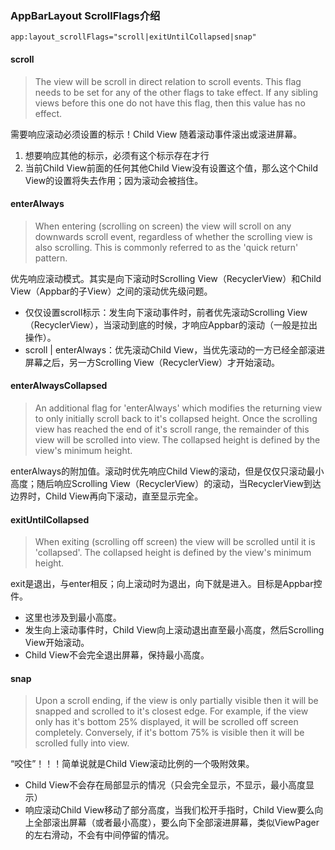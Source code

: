 ### AppBarLayout ScrollFlags介绍

```
app:layout_scrollFlags="scroll|exitUntilCollapsed|snap"
```



#### scroll

> The view will be scroll in direct relation to scroll events. This flag needs to be set for any of the other flags to take effect. If any sibling views before this one do not have this flag, then this value has no effect.

需要响应滚动必须设置的标示！Child View 随着滚动事件滚出或滚进屏幕。

1. 想要响应其他的标示，必须有这个标示存在才行
2. 当前Child View前面的任何其他Child View没有设置这个值，那么这个Child View的设置将失去作用；因为滚动会被挡住。



#### enterAlways

> When entering (scrolling on screen) the view will scroll on any downwards scroll event, regardless of whether the scrolling view is also scrolling. This is commonly referred to as the 'quick return' pattern.

优先响应滚动模式。其实是向下滚动时Scrolling View（RecyclerView）和Child View（Appbar的子View）之间的滚动优先级问题。

* 仅仅设置scroll标示：发生向下滚动事件时，前者优先滚动Scrolling View（RecyclerView），当滚动到底的时候，才响应Appbar的滚动（一般是拉出操作）。
* scroll | enterAlways：优先滚动Child View，当优先滚动的一方已经全部滚进屏幕之后，另一方Scrolling View（RecyclerView）才开始滚动。



#### enterAlwaysCollapsed

> An additional flag for 'enterAlways' which modifies the returning view to only initially scroll back to it's collapsed height. Once the scrolling view has reached the end of it's scroll range, the remainder of this view will be scrolled into view. The collapsed height is defined by the view's minimum height.

enterAlways的附加值。滚动时优先响应Child View的滚动，但是仅仅只滚动最小高度；随后响应Scrolling View（RecyclerView）的滚动，当RecyclerView到达边界时，Child View再向下滚动，直至显示完全。



#### exitUntilCollapsed

> When exiting (scrolling off screen) the view will be scrolled until it is 'collapsed'. The collapsed height is defined by the view's minimum height.

exit是退出，与enter相反；向上滚动时为退出，向下就是进入。目标是Appbar控件。

* 这里也涉及到最小高度。
* 发生向上滚动事件时，Child View向上滚动退出直至最小高度，然后Scrolling View开始滚动。
* Child View不会完全退出屏幕，保持最小高度。



#### snap

> Upon a scroll ending, if the view is only partially visible then it will be snapped and scrolled to it's closest edge. For example, if the view only has it's bottom 25% displayed, it will be scrolled off screen completely. Conversely, if it's bottom 75% is visible then it will be scrolled fully into view.

“咬住”！！！简单说就是Child View滚动比例的一个吸附效果。

* Child View不会存在局部显示的情况（只会完全显示，不显示，最小高度显示）
* 响应滚动Child View移动了部分高度，当我们松开手指时，Child View要么向上全部滚出屏幕（或者最小高度），要么向下全部滚进屏幕，类似ViewPager的左右滑动，不会有中间停留的情况。

